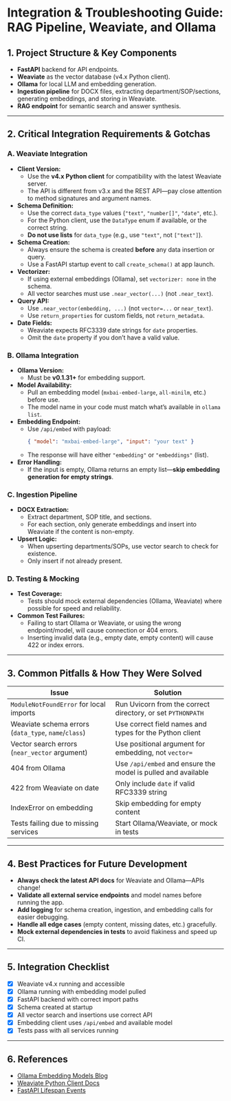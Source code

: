 # Integration & Troubleshooting Guide: RAG Pipeline, Weaviate, and Ollama

## 1. Project Structure & Key Components
- **FastAPI** backend for API endpoints.
- **Weaviate** as the vector database (v4.x Python client).
- **Ollama** for local LLM and embedding generation.
- **Ingestion pipeline** for DOCX files, extracting department/SOP/sections, generating embeddings, and storing in Weaviate.
- **RAG endpoint** for semantic search and answer synthesis.

---

## 2. Critical Integration Requirements & Gotchas

### A. Weaviate Integration
- **Client Version:**
  - Use the **v4.x Python client** for compatibility with the latest Weaviate server.
  - The API is different from v3.x and the REST API—pay close attention to method signatures and argument names.
- **Schema Definition:**
  - Use the correct `data_type` values (`"text"`, `"number[]"`, `"date"`, etc.).
  - For the Python client, use the `DataType` enum if available, or the correct string.
  - **Do not use lists** for `data_type` (e.g., use `"text"`, not `["text"]`).
- **Schema Creation:**
  - Always ensure the schema is created **before** any data insertion or query.
  - Use a FastAPI startup event to call `create_schema()` at app launch.
- **Vectorizer:**
  - If using external embeddings (Ollama), set `vectorizer: none` in the schema.
  - All vector searches must use `.near_vector(...)` (not `.near_text`).
- **Query API:**
  - Use `.near_vector(embedding, ...)` (not `vector=...` or `near_text`).
  - Use `return_properties` for custom fields, not `return_metadata`.
- **Date Fields:**
  - Weaviate expects RFC3339 date strings for `date` properties.
  - Omit the `date` property if you don’t have a valid value.

### B. Ollama Integration
- **Ollama Version:**
  - Must be **v0.1.31+** for embedding support.
- **Model Availability:**
  - Pull an embedding model (`mxbai-embed-large`, `all-minilm`, etc.) before use.
  - The model name in your code must match what’s available in `ollama list`.
- **Embedding Endpoint:**
  - Use `/api/embed` with payload:
    ```json
    { "model": "mxbai-embed-large", "input": "your text" }
    ```
  - The response will have either `"embedding"` or `"embeddings"` (list).
- **Error Handling:**
  - If the input is empty, Ollama returns an empty list—**skip embedding generation for empty strings**.

### C. Ingestion Pipeline
- **DOCX Extraction:**
  - Extract department, SOP title, and sections.
  - For each section, only generate embeddings and insert into Weaviate if the content is non-empty.
- **Upsert Logic:**
  - When upserting departments/SOPs, use vector search to check for existence.
  - Only insert if not already present.

### D. Testing & Mocking
- **Test Coverage:**
  - Tests should mock external dependencies (Ollama, Weaviate) where possible for speed and reliability.
- **Common Test Failures:**
  - Failing to start Ollama or Weaviate, or using the wrong endpoint/model, will cause connection or 404 errors.
  - Inserting invalid data (e.g., empty date, empty content) will cause 422 or index errors.

---

## 3. Common Pitfalls & How They Were Solved

| Issue | Solution |
|-------|----------|
| `ModuleNotFoundError` for local imports | Run Uvicorn from the correct directory, or set `PYTHONPATH` |
| Weaviate schema errors (`data_type`, `name`/`class`) | Use correct field names and types for the Python client |
| Vector search errors (`near_vector` argument) | Use positional argument for embedding, not `vector=` |
| 404 from Ollama | Use `/api/embed` and ensure the model is pulled and available |
| 422 from Weaviate on date | Only include `date` if valid RFC3339 string |
| IndexError on embedding | Skip embedding for empty content |
| Tests failing due to missing services | Start Ollama/Weaviate, or mock in tests |

---

## 4. Best Practices for Future Development
- **Always check the latest API docs** for Weaviate and Ollama—APIs change!
- **Validate all external service endpoints** and model names before running the app.
- **Add logging** for schema creation, ingestion, and embedding calls for easier debugging.
- **Handle all edge cases** (empty content, missing dates, etc.) gracefully.
- **Mock external dependencies in tests** to avoid flakiness and speed up CI.

---

## 5. Integration Checklist
- [x] Weaviate v4.x running and accessible
- [x] Ollama running with embedding model pulled
- [x] FastAPI backend with correct import paths
- [x] Schema created at startup
- [x] All vector search and insertions use correct API
- [x] Embedding client uses `/api/embed` and available model
- [x] Tests pass with all services running

---

## 6. References
- [Ollama Embedding Models Blog](https://ollama.com/blog/embedding-models)
- [Weaviate Python Client Docs](https://weaviate.io/developers/weaviate/client-libraries/python)
- [FastAPI Lifespan Events](https://fastapi.tiangolo.com/advanced/events/) 